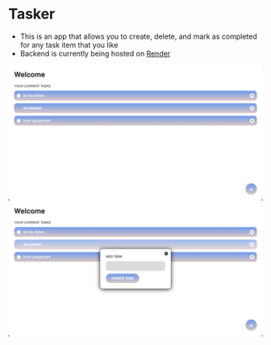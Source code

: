 # Tasker
- This is an app that allows you to create, delete, and mark as completed for any task item that you like
- Backend is currently being hosted on [Render](https://render.com/)

![Example](1.png)
![Example](2.png)
